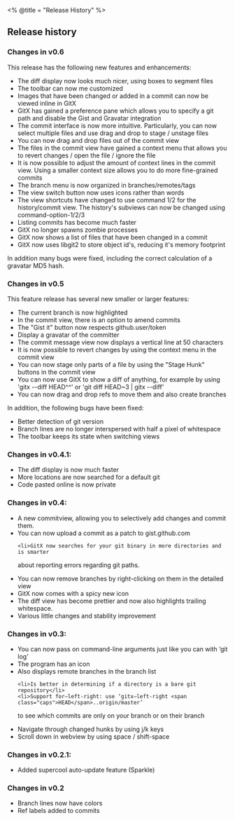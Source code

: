 <% @title = "Release History"  %>
<h2>
	Release history
</h2>

### Changes in v0.6

This release has the following new features and enhancements:

* The diff display now looks much nicer, using boxes to segment files
* The toolbar can now me customized
* Images that have been changed or added in a commit can now be viewed
  inline in GitX
* GitX has gained a preference pane which allows you to specify a git path
  and disable the Gist and Gravatar integration
* The commit interface is now more intuitive. Particularly, you can now
  select multiple files and use drag and drop to stage / unstage files
* You can now drag and drop files out of the commit view
* The files in the commit view have gained a context menu that allows you
  to revert changes / open the file / ignore the file
* It is now possible to adjust the amount of context lines in the commit view.
  Using a smaller context size allows you to do more fine-grained commits
* The branch menu is now organized in branches/remotes/tags
* The view switch button now uses icons rather than words
* The view shortcuts have changed to use command 1/2 for the history/commit 
  view. The history's subviews can now be changed using command-option-1/2/3
* Listing commits has become much faster
* GitX no longer spawns zombie processes
* GitX now shows a list of files that have been changed in a commit
* GitX now uses libgit2 to store object id's, reducing it's memory footprint

In addition many bugs were fixed, including the correct calculation of a
gravatar MD5 hash.

### Changes in v0.5

This feature release has several new smaller or larger features:

* The current branch is now highlighted
* In the commit view, there is an option to amend commits
* The "Gist it" button now respects github.user/token
* Display a gravatar of the committer
* The commit message view now displays a vertical line at 50 characters
* It is now possible to revert changes by using the context menu in the
  commit view
* You can now stage only parts of a file by using the "Stage Hunk" buttons
  in the commit view
* You can now use GitX to show a diff of anything, for example by using
  'gitx --diff HEAD^^' or 'git diff HEAD~3 | gitx --diff'
* You can now drag and drop refs to move them and also create branches

In addition, the following bugs have been fixed:

* Better detection of git version
* Branch lines are no longer interspersed with half a pixel of whitespace
* The toolbar keeps its state when switching views

<h3>Changes in v0.4.1:</h3>
<ul>
<li>The diff display is now much faster</li>
	<li>More locations are now searched for a default git</li>
	<li>Code pasted online is now private</li>

</ul>
<h3>Changes in v0.4:</h3>
<ul>
<li>A new commitview, allowing you to selectively add changes and commit them.</li>
	<li>You can now upload a commit as a patch to gist.github.com</li>

	<li>GitX now searches for your git binary in more directories and is smarter
 about reporting errors regarding git paths.</li>
	<li>You can now remove branches by right-clicking on them in the detailed view</li>
	<li>GitX now comes with a spicy new icon</li>
	<li>The diff view has become prettier and now also highlights trailing
 whitespace.</li>
	<li>Various little changes and stability improvement</li>
</ul>
<h3>Changes in v0.3:</h3>
<ul>
<li>You can now pass on command-line arguments just like you can with ‘git log’</li>
	<li>The program has an icon</li>
	<li>Also displays remote branches in the branch list</li>

	<li>Is better in determining if a directory is a bare git repository</li>
	<li>Support for—left-right: use ‘gitx—left-right <span class="caps">HEAD</span>..origin/master’
 to see which commits are only on your branch or on their branch</li>
	<li>Navigate through changed hunks by using j/k keys</li>
	<li>Scroll down in webview by using space / shift-space</li>
</ul>

<h3>Changes in v0.2.1:</h3>
<ul>
<li>Added supercool auto-update feature (Sparkle)</li>
</ul>
<h3>Changes in v0.2</h3>
<ul>
<li>Branch lines now have colors</li>
<li>Ref labels added to commits</li>
</ul>
